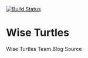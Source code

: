 [![Build Status](https://travis-ci.org/wiseturtles/blog.svg?branch=master)](https://travis-ci.org/wiseturtles/blog)

Wise Turtles
=======

Wise Turtles Team Blog Source
